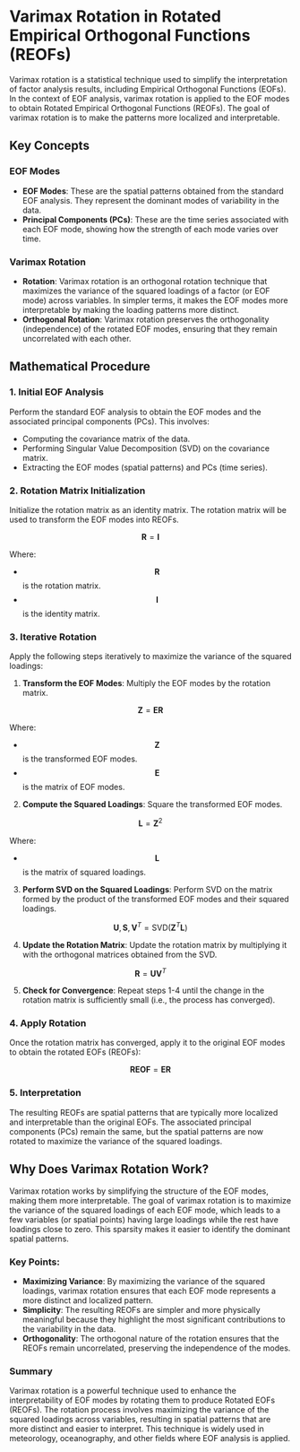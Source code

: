 
# Varimax Rotation in Rotated Empirical Orthogonal Functions (REOFs)

Varimax rotation is a statistical technique used to simplify the interpretation of factor analysis results, including Empirical Orthogonal Functions (EOFs). In the context of EOF analysis, varimax rotation is applied to the EOF modes to obtain Rotated Empirical Orthogonal Functions (REOFs). The goal of varimax rotation is to make the patterns more localized and interpretable.

## Key Concepts

### EOF Modes
- **EOF Modes**: These are the spatial patterns obtained from the standard EOF analysis. They represent the dominant modes of variability in the data.
- **Principal Components (PCs)**: These are the time series associated with each EOF mode, showing how the strength of each mode varies over time.

### Varimax Rotation
- **Rotation**: Varimax rotation is an orthogonal rotation technique that maximizes the variance of the squared loadings of a factor (or EOF mode) across variables. In simpler terms, it makes the EOF modes more interpretable by making the loading patterns more distinct.
- **Orthogonal Rotation**: Varimax rotation preserves the orthogonality (independence) of the rotated EOF modes, ensuring that they remain uncorrelated with each other.

## Mathematical Procedure

### 1. Initial EOF Analysis
Perform the standard EOF analysis to obtain the EOF modes and the associated principal components (PCs). This involves:

- Computing the covariance matrix of the data.
- Performing Singular Value Decomposition (SVD) on the covariance matrix.
- Extracting the EOF modes (spatial patterns) and PCs (time series).

### 2. Rotation Matrix Initialization
Initialize the rotation matrix as an identity matrix. The rotation matrix will be used to transform the EOF modes into REOFs.

$$
\mathbf{R} = \mathbf{I}
$$

Where:
- $$\mathbf{R}$$ is the rotation matrix.
- $$\mathbf{I}$$ is the identity matrix.

### 3. Iterative Rotation
Apply the following steps iteratively to maximize the variance of the squared loadings:

1. **Transform the EOF Modes**: Multiply the EOF modes by the rotation matrix.

$$
\mathbf{Z} = \mathbf{E} \mathbf{R}
$$

Where:
- $$\mathbf{Z}$$ is the transformed EOF modes.
- $$\mathbf{E}$$ is the matrix of EOF modes.

2. **Compute the Squared Loadings**: Square the transformed EOF modes.

$$
\mathbf{L} = \mathbf{Z}^2
$$

Where:
- $$\mathbf{L}$$ is the matrix of squared loadings.

3. **Perform SVD on the Squared Loadings**: Perform SVD on the matrix formed by the product of the transformed EOF modes and their squared loadings.

$$
\mathbf{U}, \mathbf{S}, \mathbf{V}^T = \text{SVD}(\mathbf{Z}^T \mathbf{L})
$$

4. **Update the Rotation Matrix**: Update the rotation matrix by multiplying it with the orthogonal matrices obtained from the SVD.

$$
\mathbf{R} = \mathbf{U} \mathbf{V}^T
$$

5. **Check for Convergence**: Repeat steps 1-4 until the change in the rotation matrix is sufficiently small (i.e., the process has converged).

### 4. Apply Rotation
Once the rotation matrix has converged, apply it to the original EOF modes to obtain the rotated EOFs (REOFs):

$$
\mathbf{REOF} = \mathbf{E} \mathbf{R}
$$

### 5. Interpretation
The resulting REOFs are spatial patterns that are typically more localized and interpretable than the original EOFs. The associated principal components (PCs) remain the same, but the spatial patterns are now rotated to maximize the variance of the squared loadings.

## Why Does Varimax Rotation Work?

Varimax rotation works by simplifying the structure of the EOF modes, making them more interpretable. The goal of varimax rotation is to maximize the variance of the squared loadings of each EOF mode, which leads to a few variables (or spatial points) having large loadings while the rest have loadings close to zero. This sparsity makes it easier to identify the dominant spatial patterns.

### Key Points:
- **Maximizing Variance**: By maximizing the variance of the squared loadings, varimax rotation ensures that each EOF mode represents a more distinct and localized pattern.
- **Simplicity**: The resulting REOFs are simpler and more physically meaningful because they highlight the most significant contributions to the variability in the data.
- **Orthogonality**: The orthogonal nature of the rotation ensures that the REOFs remain uncorrelated, preserving the independence of the modes.

### Summary

Varimax rotation is a powerful technique used to enhance the interpretability of EOF modes by rotating them to produce Rotated EOFs (REOFs). The rotation process involves maximizing the variance of the squared loadings across variables, resulting in spatial patterns that are more distinct and easier to interpret. This technique is widely used in meteorology, oceanography, and other fields where EOF analysis is applied.
